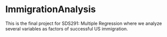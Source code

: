 # ImmigrationAnalysis
This is the final project for SDS291: Multiple Regression where we analyze several variables as factors of successful US immigration.
